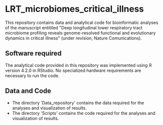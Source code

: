 # LRT_microbiomes_critical_illness

This repository contains data and analytical code for bioinformatic analyses of the manuscript entitiled "Deep longitudinal lower respiratory tract microbiome profiling reveals genome-resolved functional and evolutionary dynamics in critical illness" (under revision, Nature Comunications).

## Software required
The analytical code provided in this repository was implemented using R version 4.2.0 in RStudio. No specialized hardware requirements are necessary to run the code.

## Data and Code
- The directory 'Data_repository' contains the data required for the analyses and visualization of results.
- The directory 'Scripts' contains the code required for the analyses and visualization of results.
